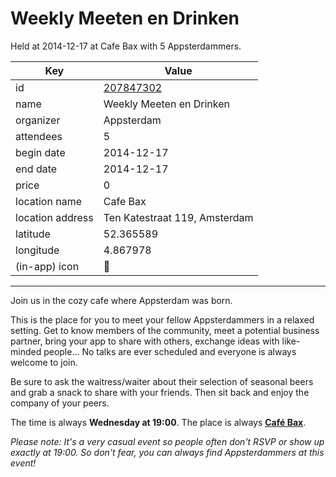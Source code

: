 # Weekly Meeten en Drinken
Held at 2014-12-17 at Cafe Bax with 5 Appsterdammers.
        
|Key|Value
|---|---|
|id|[207847302](https://www.meetup.com/appsterdam/events/207847302/)|
|name|Weekly Meeten en Drinken|
|organizer|Appsterdam|
|attendees|5|
|begin date|2014-12-17|
|end date|2014-12-17|
|price|0|
|location name|Cafe Bax|
|location address|Ten Katestraat 119, Amsterdam|
|latitude|52.365589|
|longitude|4.867978|
|(in-app) icon|🍺|

---

Join us in the cozy cafe where Appsterdam was born.

This is the place for you to meet your fellow Appsterdammers in a relaxed setting. Get to know members of the community, meet a potential business partner, bring your app to share with others, exchange ideas with like-minded people... No talks are ever scheduled and everyone is always welcome to join.

Be sure to ask the waitress/waiter about their selection of seasonal beers and grab a snack to share with your friends. Then sit back and enjoy the company of your peers.

The time is always **Wednesday at 19:00**. The place is always **[Café Bax](http://www.cafebax.nl/)**.

*Please note: It's a very casual event so people often don't RSVP or show up exactly at 19:00. So don't fear, you can *always* find Appsterdammers at this event!*


